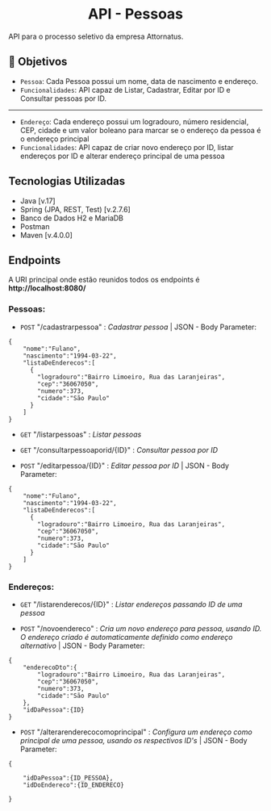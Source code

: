 <h1 align="center">
  API - Pessoas
</h1>

<p>
  API para o processo seletivo da empresa Attornatus.
</p>

## :hammer: Objetivos

- `Pessoa`: Cada Pessoa possui um nome, data de nascimento e endereço.
- `Funcionalidades`: API capaz de Listar, Cadastrar, Editar por ID e Consultar pessoas por ID.
----------------------------------------------------------------------------------------
- `Endereço`: Cada endereço possui um logradouro, número residencial, CEP, cidade e um valor boleano para marcar se o endereço da pessoa é o endereço principal
- `Funcionalidades`: API capaz de criar novo endereço por ID, listar endereços por ID e alterar endereço principal de uma pessoa

## Tecnologias Utilizadas

- Java [v.17]
- Spring (JPA, REST, Test) [v.2.7.6]
- Banco de Dados H2 e MariaDB
- Postman
- Maven [v.4.0.0]

## Endpoints

A URI principal onde estão reunidos todos os endpoints é **http://localhost:8080/**

### Pessoas:

- `POST`  "/cadastrarpessoa" : *Cadastrar pessoa* | JSON - Body Parameter:

```
{
    "nome":"Fulano",
    "nascimento":"1994-03-22",
    "listaDeEnderecos":[
      {
        "logradouro":"Bairro Limoeiro, Rua das Laranjeiras",
        "cep":"36067050",
        "numero":373,
        "cidade":"São Paulo"
      }
    ]
}
```

- `GET`  "/listarpessoas" : *Listar pessoas*

- `GET`  "/consultarpessoaporid/{ID}" : *Consultar pessoa por ID*

- `POST`  "/editarpessoa/{ID}" : *Editar pessoa por ID* | JSON - Body Parameter:

```
{
    "nome":"Fulano",
    "nascimento":"1994-03-22",
    "listaDeEnderecos":[
      {
        "logradouro":"Bairro Limoeiro, Rua das Laranjeiras",
        "cep":"36067050",
        "numero":373,
        "cidade":"São Paulo"
      }
    ]
}
```

### Endereços:

- `GET`  "/listarenderecos/{ID}" : *Listar endereços passando ID de uma pessoa*

- `POST`  "/novoendereco" : *Cria um novo endereço para pessoa, usando ID. O endereço criado é automaticamente definido como 
  endereço alternativo* | JSON - Body Parameter:

```
{
    "enderecoDto":{
        "logradouro":"Bairro Limoeiro, Rua das Laranjeiras",
        "cep":"36067050",
        "numero":373,
        "cidade":"São Paulo"
    },
    "idDaPessoa":{ID}
}
```

- `POST`  "/alterarenderecocomoprincipal" : *Configura um endereço como principal de uma pessoa, usando os respectivos ID's* | JSON - Body Parameter:

```
{

    "idDaPessoa":{ID_PESSOA},
    "idDoEndereco":{ID_ENDERECO}

}
```
